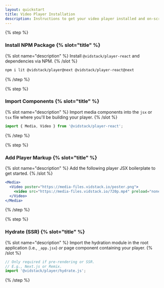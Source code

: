 ```yaml
---
layout: quickstart
title: Video Player Installation
description: Instructions to get your video player installed and on-screen using React.
---
```


{% step %}

### Install NPM Package {% slot="title" %}

{% slot name="description" %}
Install `@vidstack/player-react` and dependencies via NPM.
{% /slot %}

```bash {% copy=true %}
npm i lit @vidstack/player@next @vidstack/player-react@next
```

{% /step %}

{% step %}

### Import Components {% slot="title" %}

{% slot name="description" %}
Import media components into the `jsx` or `tsx` file where you'll be building your player.
{% /slot %}

```js {% copy=true %}
import { Media, Video } from '@vidstack/player-react';
```

{% /step %}

{% step %}

### Add Player Markup {% slot="title" %}

{% slot name="description" %}
Add the following player JSX boilerplate to get started.
{% /slot %}

```jsx {% copy=true %}
<Media>
  <Video poster="https://media-files.vidstack.io/poster.png">
    <video src="https://media-files.vidstack.io/720p.mp4" preload="none" data-video="0" />
  </Video>
</Media>
```

{% /step %}

{% step %}

### Hydrate (SSR) {% slot="title" %}

{% slot name="description" %}
Import the hydration module in the root application (i.e., `_app.jsx`) _or_ page
component containing your player.
{% /slot %}

```jsx {% copyHighlight=true highlight="3" %}
// Only required if pre-rendering or SSR.
// E.g., Next.js or Remix.
import '@vidstack/player/hydrate.js';
```

{% /step %}
